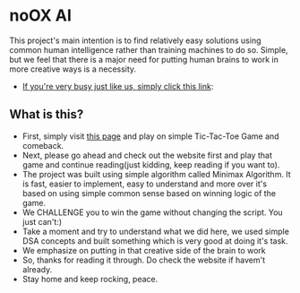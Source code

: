 # noOX AI

This project's main intention is to find relatively easy solutions using common human intelligence rather than training machines to do so. Simple, but we feel that there is a major need for putting human brains to work in more creative ways is a necessity.

* [If you're very busy just like us, simply click this link](https://phanindra-max.github.io/xxx-hurray/):  

## What is this?
* First, simply visit [this page](https://phanindra-max.github.io/xxx-hurray/) and play on simple Tic-Tac-Toe Game and comeback.
* Next, please go ahead and check out the website first and play that game and continue reading(just kidding, keep reading if you want to).
* The project was built using simple algorithm called Minimax Algorithm. It is fast, easier to implement, easy to understand and more over it's based on using simple common sense based on winning logic of the game.
* We CHALLENGE you to win the game without changing the script. You just can't:)
* Take a moment and try to understand what we did here, we used simple DSA concepts and built something which is very good at doing it's task.
* We emphasize on putting in that creative side of the brain to work
* So, thanks for reading it through. Do check the website if havem't already.
* Stay home and keep rocking, peace.

